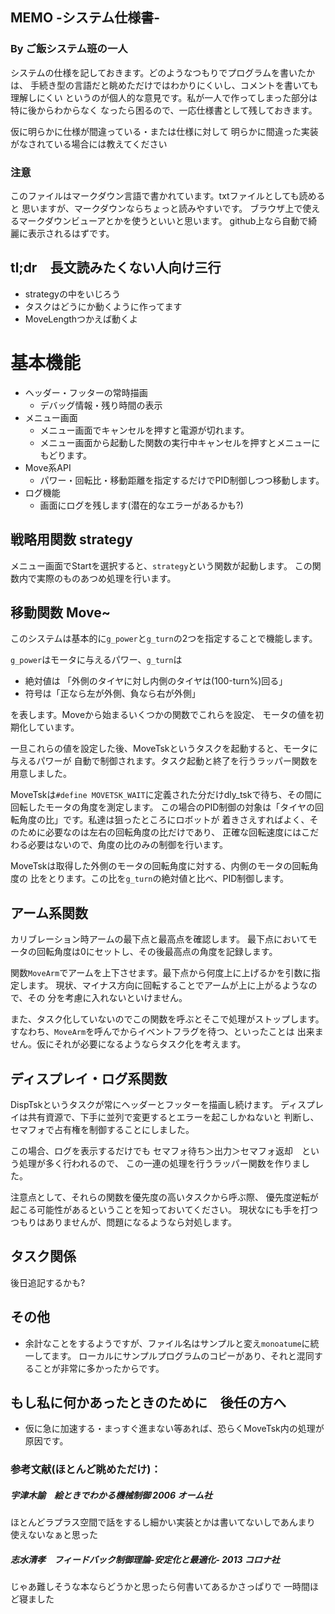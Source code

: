 ## MEMO -システム仕様書-
### By ご飯システム班の一人
システムの仕様を記しておきます。どのようなつもりでプログラムを書いたかは、
手続き型の言語だと眺めただけではわかりにくいし、コメントを書いても理解しにくい
というのが個人的な意見です。私が一人で作ってしまった部分は特に後からわからなく
なったら困るので、一応仕様書として残しておきます。

仮に明らかに仕様が間違っている・または仕様に対して
明らかに間違った実装がなされている場合には教えてください
### 注意
このファイルはマークダウン言語で書かれています。txtファイルとしても読めると
思いますが、マークダウンならちょっと読みやすいです。
ブラウザ上で使えるマークダウンビューアとかを使うといいと思います。
github上なら自動で綺麗に表示されるはずです。


## tl;dr　長文読みたくない人向け三行
+ strategyの中をいじろう
+ タスクはどうにか動くように作ってます
+ MoveLengthつかえば動くよ

# 基本機能
+ ヘッダー・フッターの常時描画
  + デバッグ情報・残り時間の表示
+ メニュー画面
  + メニュー画面でキャンセルを押すと電源が切れます。
  + メニュー画面から起動した関数の実行中キャンセルを押すとメニューにもどります。
+ Move系API
  + パワー・回転比・移動距離を指定するだけでPID制御しつつ移動します。
+ ログ機能
  + 画面にログを残します(潜在的なエラーがあるかも?)

## 戦略用関数 strategy
メニュー画面でStartを選択すると、`strategy`という関数が起動します。
この関数内で実際のものあつめ処理を行います。

## 移動関数 Move~
このシステムは基本的に`g_power`と`g_turn`の2つを指定することで機能します。

`g_power`はモータに与えるパワー、`g_turn`は
+ 絶対値は 「外側のタイヤに対し内側のタイヤは(100-turn%)回る」
+ 符号は「正なら左が外側、負なら右が外側」

を表します。Moveから始まるいくつかの関数でこれらを設定、
モータの値を初期化しています。

一旦これらの値を設定した後、MoveTskというタスクを起動すると、モータに与えるパワーが
自動で制御されます。タスク起動と終了を行うラッパー関数を用意しました。

MoveTskは`#define MOVETSK_WAIT`に定義された分だけdly_tskで待ち、その間に
回転したモータの角度を測定します。
この場合のPID制御の対象は「タイヤの回転角度の比」です。私達は狙ったところにロボットが
着きさえすればよく、そのために必要なのは左右の回転角度の比だけであり、
正確な回転速度にはこだわる必要はないので、角度の比のみの制御を行います。

MoveTskは取得した外側のモータの回転角度に対する、内側のモータの回転角度の
比をとります。この比を`g_turn`の絶対値と比べ、PID制御します。

## アーム系関数
カリブレーション時アームの最下点と最高点を確認します。
最下点においてモータの回転角度は0にセットし、その後最高点の角度を記録します。

関数`MoveArm`でアームを上下させます。最下点から何度上に上げるかを引数に指定します。
現状、マイナス方向に回転することでアームが上に上がるようなので、その
分を考慮に入れないといけません。

また、タスク化していないのでこの関数を呼ぶとそこで処理がストップします。
すなわち、`MoveArm`を呼んでからイベントフラグを待つ、といったことは
出来ません。仮にそれが必要になるようならタスク化を考えます。

## ディスプレイ・ログ系関数
DispTskというタスクが常にヘッダーとフッターを描画し続けます。
ディスプレイは共有資源で、下手に並列で変更するとエラーを起こしかねないと
判断し、セマフォで占有権を制御することにしました。

この場合、ログを表示するだけでも
セマフォ待ち＞出力＞セマフォ返却　という処理が多く行われるので、
この一連の処理を行うラッパー関数を作りました。

注意点として、それらの関数を優先度の高いタスクから呼ぶ際、
優先度逆転が起こる可能性があるということを知っておいてください。
現状なにも手を打つつもりはありませんが、問題になるようなら対処します。

## タスク関係
後日追記するかも?

## その他
+ 余計なことをするようですが、ファイル名はサンプルと変え`monoatume`に統一してます。
ローカルにサンプルプログラムのコピーがあり、それと混同することが非常に多かったからです。

## もし私に何かあったときのために　後任の方へ
+ 仮に急に加速する・まっすぐ進まない等あれば、恐らくMoveTsk内の処理が原因です。



### 参考文献(ほとんど眺めただけ)：
##### 宇津木諭　絵ときでわかる機械制御 2006 オーム社
ほとんどラプラス空間で話をするし細かい実装とかは書いてないしであんまり
使えないなぁと思った
##### 志水清孝　フィードバック制御理論-安定化と最適化- 2013 コロナ社
じゃあ難しそうな本ならどうかと思ったら何書いてあるかさっぱりで
一時間ほど寝ました
